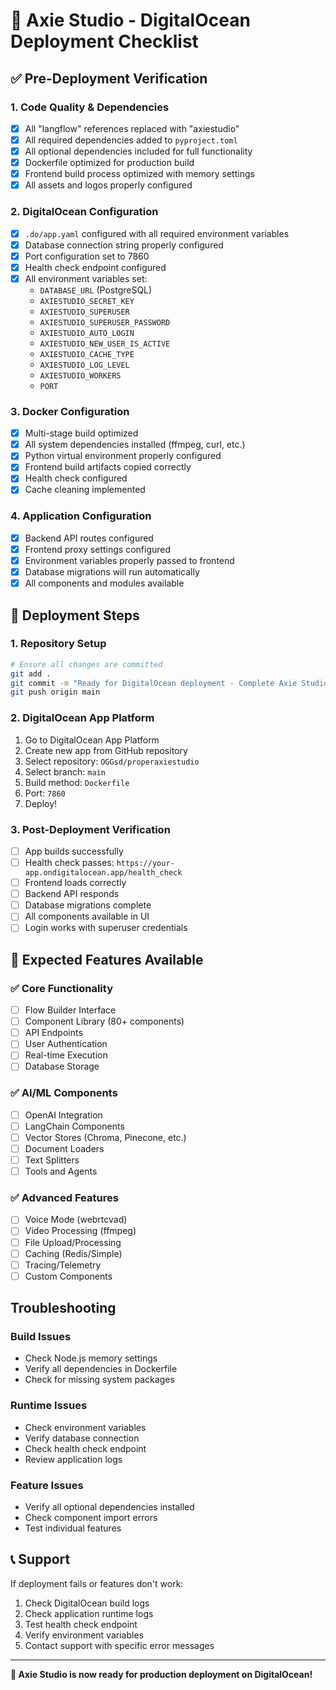 # 🚀 Axie Studio - DigitalOcean Deployment Checklist

## ✅ **Pre-Deployment Verification**

### **1. Code Quality & Dependencies**
- [x] All "langflow" references replaced with "axiestudio"
- [x] All required dependencies added to `pyproject.toml`
- [x] All optional dependencies included for full functionality
- [x] Dockerfile optimized for production build
- [x] Frontend build process optimized with memory settings
- [x] All assets and logos properly configured

### **2. DigitalOcean Configuration**
- [x] `.do/app.yaml` configured with all required environment variables
- [x] Database connection string properly configured
- [x] Port configuration set to 7860
- [x] Health check endpoint configured
- [x] All environment variables set:
  - `DATABASE_URL` (PostgreSQL)
  - `AXIESTUDIO_SECRET_KEY`
  - `AXIESTUDIO_SUPERUSER`
  - `AXIESTUDIO_SUPERUSER_PASSWORD`
  - `AXIESTUDIO_AUTO_LOGIN`
  - `AXIESTUDIO_NEW_USER_IS_ACTIVE`
  - `AXIESTUDIO_CACHE_TYPE`
  - `AXIESTUDIO_LOG_LEVEL`
  - `AXIESTUDIO_WORKERS`
  - `PORT`

### **3. Docker Configuration**
- [x] Multi-stage build optimized
- [x] All system dependencies installed (ffmpeg, curl, etc.)
- [x] Python virtual environment properly configured
- [x] Frontend build artifacts copied correctly
- [x] Health check configured
- [x] Cache cleaning implemented

### **4. Application Configuration**
- [x] Backend API routes configured
- [x] Frontend proxy settings configured
- [x] Environment variables properly passed to frontend
- [x] Database migrations will run automatically
- [x] All components and modules available

## 🔧 **Deployment Steps**

### **1. Repository Setup**
```bash
# Ensure all changes are committed
git add .
git commit -m "Ready for DigitalOcean deployment - Complete Axie Studio setup"
git push origin main
```

### **2. DigitalOcean App Platform**
1. Go to DigitalOcean App Platform
2. Create new app from GitHub repository
3. Select repository: `OGGsd/properaxiestudio`
4. Select branch: `main`
5. Build method: `Dockerfile`
6. Port: `7860`
7. Deploy!

### **3. Post-Deployment Verification**
- [ ] App builds successfully
- [ ] Health check passes: `https://your-app.ondigitalocean.app/health_check`
- [ ] Frontend loads correctly
- [ ] Backend API responds
- [ ] Database migrations complete
- [ ] All components available in UI
- [ ] Login works with superuser credentials

## 🎯 **Expected Features Available**

### **✅ Core Functionality**
- [ ] Flow Builder Interface
- [ ] Component Library (80+ components)
- [ ] API Endpoints
- [ ] User Authentication
- [ ] Real-time Execution
- [ ] Database Storage

### **✅ AI/ML Components**
- [ ] OpenAI Integration
- [ ] LangChain Components
- [ ] Vector Stores (Chroma, Pinecone, etc.)
- [ ] Document Loaders
- [ ] Text Splitters
- [ ] Tools and Agents

### **✅ Advanced Features**
- [ ] Voice Mode (webrtcvad)
- [ ] Video Processing (ffmpeg)
- [ ] File Upload/Processing
- [ ] Caching (Redis/Simple)
- [ ] Tracing/Telemetry
- [ ] Custom Components

## **Troubleshooting**

### **Build Issues**
- Check Node.js memory settings
- Verify all dependencies in Dockerfile
- Check for missing system packages

### **Runtime Issues**
- Check environment variables
- Verify database connection
- Check health check endpoint
- Review application logs

### **Feature Issues**
- Verify all optional dependencies installed
- Check component import errors
- Test individual features

## 📞 **Support**

If deployment fails or features don't work:
1. Check DigitalOcean build logs
2. Check application runtime logs
3. Test health check endpoint
4. Verify environment variables
5. Contact support with specific error messages

---

**🎉 Axie Studio is now ready for production deployment on DigitalOcean!** 